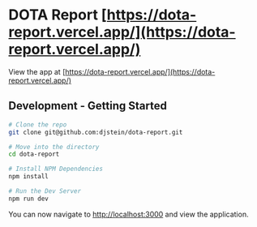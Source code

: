 # DOTA Report [https://dota-report.vercel.app/](https://dota-report.vercel.app/)

View the app at [https://dota-report.vercel.app/](https://dota-report.vercel.app/)

## Development - Getting Started

```bash
# Clone the repo
git clone git@github.com:djstein/dota-report.git

# Move into the directory
cd dota-report

# Install NPM Dependencies
npm install

# Run the Dev Server
npm run dev
```

You can now navigate to [http://localhost:3000](http://localhost:3000) and view the application.
